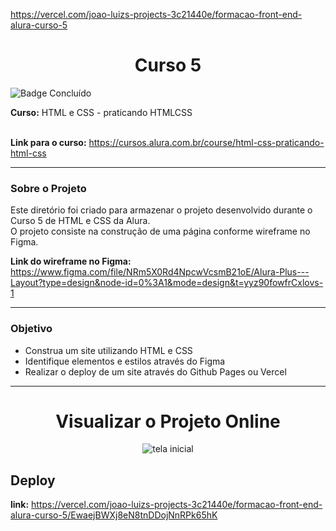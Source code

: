 https://vercel.com/joao-luizs-projects-3c21440e/formacao-front-end-alura-curso-5

<h1 align="center">Curso 5</h1> 

![Badge Concluído](http://img.shields.io/static/v1?label=STATUS&message=CONCLUÍDO&color=GREEN&style=for-the-badge)


**Curso:**  HTML e CSS - praticando HTMLCSS  
<br>

**Link para o curso:** https://cursos.alura.com.br/course/html-css-praticando-html-css

---
### Sobre o Projeto

Este diretório foi criado para armazenar o projeto desenvolvido durante o Curso 5 de HTML e CSS da Alura.  
O projeto consiste na construção de uma página conforme wireframe no Figma. 


**Link do wireframe no Figma:** https://www.figma.com/file/NRm5X0Rd4NpcwVcsmB21oE/Alura-Plus---Layout?type=design&node-id=0%3A1&mode=design&t=yyz90fowfrCxlovs-1

---
### Objetivo

- Construa um site utilizando HTML e CSS
- Identifique elementos e estilos através do Figma
- Realizar o deploy de um site através do Github Pages ou Vercel

---
<h1 align="center">Visualizar o Projeto Online</h1> 

<p align="center">
    <img src="" alt="tela inicial">
</p>


## Deploy
**link:** https://vercel.com/joao-luizs-projects-3c21440e/formacao-front-end-alura-curso-5/EwaejBWXj8eN8tnDDojNnRPk65hK
